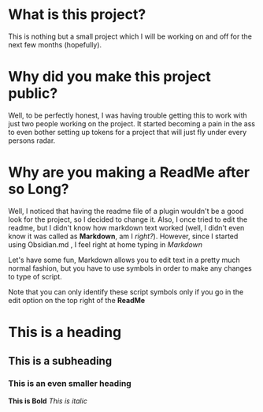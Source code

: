 # What is this project?
This is nothing but a small project which I will be working on and off for the next few months (hopefully).

# Why did you make this project public? 
Well, to be perfectly honest, I was having trouble getting this to work with just two people working on the project. 
It started becoming a pain in the ass to even bother setting up tokens for a project that will just fly under every persons radar.

# Why are you making a ReadMe after so Long?

Well, I noticed that having the readme file of a plugin wouldn't be a good look for the project, so I decided to change it. 
Also, I once tried to edit the readme, but I didn't know how markdown text worked (well, I didn't even know it was called as **Markdown**, am I _right?_).
However, since I started using Obsidian.md , I feel right at home typing in _Markdown_

Let's have some fun,
Markdown allows you to edit text in a pretty much normal fashion, but you have to use symbols in order to make any changes to type of script.

Note that you can only identify these script symbols only if you go in the edit option on the top right of the **ReadMe**
# This is a heading
## This is a subheading
### This is an even smaller heading
**This is Bold**
_This is italic_



